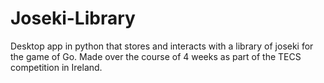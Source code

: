 # Joseki-Library
Desktop app in python that stores and interacts with a library of joseki for the game of Go. 
Made over the course of 4 weeks as part of the TECS competition in Ireland.
